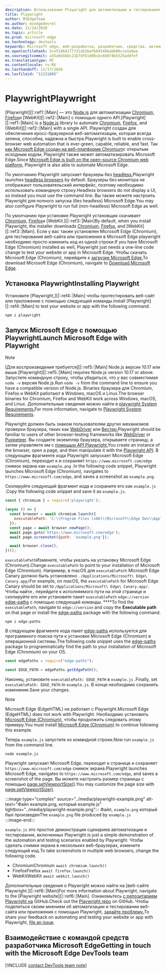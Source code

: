 ```yaml
---
description: Использование Playwright для автоматизации и тестирования в Microsoft Edge
title: Playwright
author: MSEdgeTeam
ms.author: msedgedevrel
ms.date: 11/24/2020
ms.topic: article
ms.prod: microsoft-edge
ms.technology: devtools
keywords: Microsoft edge, веб-разработка, разработчик, средства, автоматизация, тест, playwright, node, javascript, npm
ms.openlocfilehash: 5ce51864177731dd1bafb845466abb00cce1e0aa
ms.sourcegitcommit: a35a6b5bbc21b7df61d08cbc6b074b5325ad4fef
ms.translationtype: MT
ms.contentlocale: ru-RU
ms.lasthandoff: 12/17/2020
ms.locfileid: "11231085"
---
```

# <span data-ttu-id="f686f-104">Playwright</span><span class="sxs-lookup"><span data-stu-id="f686f-104">Playwright</span></span>  

<span data-ttu-id="f686f-105">[Playwright][|::ref1::|Main] — это [Node.js][NodejsMain] для автоматизации [Chromium,][ChromiumHome] [Firefox][FirefoxMain]и [WebKit][|::ref2::|Main] с помощью одного API.</span><span class="sxs-lookup"><span data-stu-id="f686f-105">[Playwright][|::ref1::|Main] is a [Node.js][NodejsMain] library to automate [Chromium][ChromiumHome], [Firefox][FirefoxMain], and [WebKit][|::ref2::|Main] with a single API.</span></span>  <span data-ttu-id="f686f-106">Playwright создан для обеспечения кросс-браузерной веб-автоматизации, которая всегда зелена, способна, надежна и быстра.</span><span class="sxs-lookup"><span data-stu-id="f686f-106">Playwright is built to enable cross-browser web automation that is ever-green, capable, reliable, and fast.</span></span>  <span data-ttu-id="f686f-107">Так [как Microsoft Edge создан на веб-платформе Chromium][MicrosoftBlogsWindowsExperience20181206]с открытым исходным кодом, Playwright также может автоматизировать Microsoft Edge.</span><span class="sxs-lookup"><span data-stu-id="f686f-107">Since [Microsoft Edge is built on the open-source Chromium web platform][MicrosoftBlogsWindowsExperience20181206], Playwright is also able to automate Microsoft Edge.</span></span>  

<span data-ttu-id="f686f-108">По умолчанию Playwright запускает браузеры без [headless.][WikiHeadlessBrowser]</span><span class="sxs-lookup"><span data-stu-id="f686f-108">Playwright launches [headless browsers][WikiHeadlessBrowser] by default.</span></span>  <span data-ttu-id="f686f-109">Браузеры без монитора не отображают пользовательский интерфейс, поэтому необходимо использовать командную строку.</span><span class="sxs-lookup"><span data-stu-id="f686f-109">Headless browsers do not display a UI, so instead you must use the command line.</span></span>  <span data-ttu-id="f686f-110">Вы также можете настроить Playwright для полного запуска \(без headless\) Microsoft Edge.</span><span class="sxs-lookup"><span data-stu-id="f686f-110">You may also configure Playwright to run full \(non-headless\) Microsoft Edge as well.</span></span>  

<span data-ttu-id="f686f-111">По умолчанию при установке Playwright установщик скачивает [Chromium,][ChromiumHome] [Firefox][FirefoxMain]и [WebKit.][|::ref3::|Main]</span><span class="sxs-lookup"><span data-stu-id="f686f-111">By default, when you install Playwright, the installer downloads [Chromium][ChromiumHome], [Firefox][FirefoxMain], and [WebKit][|::ref3::|Main].</span></span>  <span data-ttu-id="f686f-112">Если у вас также установлен Microsoft Edge \(Chromium\), для тестирования веб-сайта или приложения в Microsoft Edge playwright необходимо просто изменить код из одной строки.</span><span class="sxs-lookup"><span data-stu-id="f686f-112">If you have Microsoft Edge \(Chromium\) installed as well, Playwright just needs a one-line code change to test your website or app in Microsoft Edge.</span></span>  <span data-ttu-id="f686f-113">Чтобы скачать Microsoft Edge \(Chromium\), перейдите к [загрузке Microsoft Edge.][MicrosoftEdgeDownload]</span><span class="sxs-lookup"><span data-stu-id="f686f-113">To download Microsoft Edge \(Chromium\), navigate to [Download Microsoft Edge][MicrosoftEdgeDownload].</span></span>  

## <span data-ttu-id="f686f-114">Установка Playwright</span><span class="sxs-lookup"><span data-stu-id="f686f-114">Installing Playwright</span></span>  

<span data-ttu-id="f686f-115">Установите [Playwright,][|::ref4::|Main] чтобы протестировать веб-сайт или приложение с помощью следующей команды.</span><span class="sxs-lookup"><span data-stu-id="f686f-115">Install [Playwright][|::ref4::|Main] to test your website or app with the following command.</span></span>  

```shell
npm i playwright
```  

## <span data-ttu-id="f686f-116">Запуск Microsoft Edge с помощью Playwright</span><span class="sxs-lookup"><span data-stu-id="f686f-116">Launch Microsoft Edge with Playwright</span></span>  

> [!NOTE]
> <span data-ttu-id="f686f-117">[Для воспроизведения требуется][|::ref5::|Main] Node.js версии 10.17 или выше.</span><span class="sxs-lookup"><span data-stu-id="f686f-117">[Playwright][|::ref5::|Main] requires Node.js version 10.17 or above.</span></span> <span data-ttu-id="f686f-118">Запустите командную строку, чтобы убедиться, что у вас совместимая `node -v` версия Node.js.</span><span class="sxs-lookup"><span data-stu-id="f686f-118">Run `node -v` from the command line to ensure you have a compatible version of Node.js.</span></span>  <span data-ttu-id="f686f-119">Binaries браузера для Chromium, Firefox и WebKit работают в Windows, macOS и Linux.</span><span class="sxs-lookup"><span data-stu-id="f686f-119">The browser binaries for Chromium, Firefox and WebKit work across Windows, macOS, and Linux.</span></span> <span data-ttu-id="f686f-120">Дополнительные сведения можно найти в [playwright System Requirements.][PlaywrightSystemRequirements]</span><span class="sxs-lookup"><span data-stu-id="f686f-120">For more information, navigate to [Playwright System Requirements][PlaywrightSystemRequirements].</span></span>  

<span data-ttu-id="f686f-121">Playwright должен быть знаком пользователям других механизмов проверки браузера, таких как [WebDriver][WebDriverChromiumMain] или [Вестер.][PuppeteerMain]</span><span class="sxs-lookup"><span data-stu-id="f686f-121">Playwright should be familiar to users of other browser-testing frameworks like [WebDriver][WebDriverChromiumMain] or [Puppeteer][PuppeteerMain].</span></span>  <span data-ttu-id="f686f-122">Вы создаете экземпляр браузера, открываете страницу, а затем управляете им с [помощью API Playwright.][PlaywrightAPIReference]</span><span class="sxs-lookup"><span data-stu-id="f686f-122">You create an instance of the browser, open a page, and then manipulate it with the [Playwright API][PlaywrightAPIReference].</span></span>  <span data-ttu-id="f686f-123">В следующем фрагменте кода Playwright запускает Microsoft Edge \(Chromium\), переходит к и сохраняет `https://www.microsoft.com/edge` снимок экрана как `example.png` .</span><span class="sxs-lookup"><span data-stu-id="f686f-123">In the following code snippet, Playwright launches Microsoft Edge \(Chromium\), navigates to `https://www.microsoft.com/edge`, and saves a screenshot as `example.png`.</span></span>  

<span data-ttu-id="f686f-124">Скопируйте следующий фрагмент кода и сохраните его как `example.js` .</span><span class="sxs-lookup"><span data-stu-id="f686f-124">Copy the following code snippet and save it as `example.js`.</span></span>  

```javascript
const { chromium } = require('playwright');

(async () => {
  const browser = await chromium.launch({
    executablePath: 'C:\\Program Files (x86)\\Microsoft\\Edge Dev\\Application\\msedge.exe'
  });
  const page = await browser.newPage();
  await page.goto('https://www.microsoft.com/edge');
  await page.screenshot({path: 'example.png'});

  await browser.close();
})();
```  

<span data-ttu-id="f686f-125">`executablePath`Измените, чтобы указать на установку Microsoft Edge \(Chromium\).</span><span class="sxs-lookup"><span data-stu-id="f686f-125">Change `executablePath` to point to your installation of Microsoft Edge \(Chromium\).</span></span>  <span data-ttu-id="f686f-126">Например, в macOS для `executablePath` Microsoft Edge Canary должно быть установлено . `/Applications/Microsoft\ Edge\ Canary.app/`</span><span class="sxs-lookup"><span data-stu-id="f686f-126">For example, on macOS, the `executablePath` for Microsoft Edge Canary should be set to `/Applications/Microsoft\ Edge\ Canary.app/`.</span></span>  <span data-ttu-id="f686f-127">Чтобы найти , перейдите к исполняемого пути на этой странице и скопируйте его или установите пакет `executablePath` `edge://version` [edge-paths][npmEdgePaths] с помощью следующей команды. \*\*\*\*</span><span class="sxs-lookup"><span data-stu-id="f686f-127">To find the `executablePath`, navigate to `edge://version` and copy the **Executable path** on that page or install the [edge-paths][npmEdgePaths] package with the following command.</span></span>  

```shell
npm i edge-paths
```  

<span data-ttu-id="f686f-128">В следующем фрагменте кода пакет [edge-paths][npmEdgePaths] используется для программного поиска пути к установке Microsoft Edge \(Chromium\) в операционной системы.</span><span class="sxs-lookup"><span data-stu-id="f686f-128">The following code snippet uses the [edge-paths][npmEdgePaths] package to programmatically find the path to your installation of Microsoft Edge \(Chromium\) on your OS.</span></span>  

```javascript
const edgePaths = require("edge-paths");

const EDGE_PATH = edgePaths.getEdgePath();
```  

<span data-ttu-id="f686f-129">Наконец, установите `executablePath: EDGE_PATH` в `example.js` .</span><span class="sxs-lookup"><span data-stu-id="f686f-129">Finally, set `executablePath: EDGE_PATH` in `example.js`.</span></span>  <span data-ttu-id="f686f-130">В конце необходимо сохранить изменения.</span><span class="sxs-lookup"><span data-stu-id="f686f-130">Save your changes.</span></span>  

> [!NOTE]
> <span data-ttu-id="f686f-131">Microsoft Edge \(EdgeHTML\) не работает с Playwright.</span><span class="sxs-lookup"><span data-stu-id="f686f-131">Microsoft Edge \(EdgeHTML\) does not work with Playwright.</span></span>  <span data-ttu-id="f686f-132">Необходимо установить [Microsoft Edge \(Chromium\),][MicrosoftEdgeDownload] чтобы продолжить следовать этому примеру.</span><span class="sxs-lookup"><span data-stu-id="f686f-132">You must install [Microsoft Edge \(Chromium\)][MicrosoftEdgeDownload] to continue following this example.</span></span>  

<span data-ttu-id="f686f-133">Теперь `example.js` запустите из командной строки.</span><span class="sxs-lookup"><span data-stu-id="f686f-133">Now run `example.js` from the command line.</span></span>  

```shell
node example.js
```  

<span data-ttu-id="f686f-134">Playwright запускает Microsoft Edge, переходит к странице и сохраняет `https://www.microsoft.com/edge` снимок экрана.</span><span class="sxs-lookup"><span data-stu-id="f686f-134">Playwright launches Microsoft Edge, navigates to `https://www.microsoft.com/edge`, and saves a screenshot of the page.</span></span>  <span data-ttu-id="f686f-135">Вы можете настроить размер страницы с помощью [page.setViewportSize()][PlaywrightAPIPageSetViewport].</span><span class="sxs-lookup"><span data-stu-id="f686f-135">You may customize the page size with [page.setViewportSize()][PlaywrightAPIPageSetViewport].</span></span>  

:::image type="complex" source="../media/playwright-example.png" alt-text="Файл example.png, который example.js" lightbox="../media/playwright-example.png":::
    <span data-ttu-id="f686f-137">Файл, `example.png` который был произведен</span><span class="sxs-lookup"><span data-stu-id="f686f-137">The `example.png` file produced by</span></span> `example.js`  
:::image-end:::  

`example.js` <span data-ttu-id="f686f-138">это простое демонстрация сценариев автоматизации и тестирования, включенных Playwright.</span><span class="sxs-lookup"><span data-stu-id="f686f-138">is just a simple demonstration of the automation and testing scenarios enabled by Playwright.</span></span>  <span data-ttu-id="f686f-139">Чтобы сделать снимки экрана в нескольких веб-браузерах, измените следующий код.</span><span class="sxs-lookup"><span data-stu-id="f686f-139">To take screenshots in multiple web browsers, change the following code.</span></span>  

*   <span data-ttu-id="f686f-140">Chromium</span><span class="sxs-lookup"><span data-stu-id="f686f-140">Chromium</span></span>  `await chromium.launch()`  
*   <span data-ttu-id="f686f-141">Firefox</span><span class="sxs-lookup"><span data-stu-id="f686f-141">Firefox</span></span>  `await firefox.launch()`  
*   <span data-ttu-id="f686f-142">WebKit</span><span class="sxs-lookup"><span data-stu-id="f686f-142">WebKit</span></span>  `await webkit.launch()`  

<span data-ttu-id="f686f-143">Дополнительные сведения о Playwright можно найти на [веб-сайте Playwright.][|::ref6::|Main]</span><span class="sxs-lookup"><span data-stu-id="f686f-143">For more information about Playwright, navigate to the [Playwright website][|::ref6::|Main].</span></span>  <span data-ttu-id="f686f-144">Ознакомьтесь  [с репозитарием Playwright на][PlaywrightRepo] GitHub.</span><span class="sxs-lookup"><span data-stu-id="f686f-144">Check out the  [Playwright repo][PlaywrightRepo] on GitHub.</span></span>  <span data-ttu-id="f686f-145">Чтобы поделиться своим мнением об автоматизации и тестировании веб-сайта или приложения с помощью Playwright, [задайте проблему.][PlaywrightRepoNewIssue]</span><span class="sxs-lookup"><span data-stu-id="f686f-145">To share your feedback on automating and testing your website or app with Playwright, [file an issue][PlaywrightRepoNewIssue].</span></span>  

## <span data-ttu-id="f686f-146">Взаимодействие с командой средств разработчика Microsoft Edge</span><span class="sxs-lookup"><span data-stu-id="f686f-146">Getting in touch with the Microsoft Edge DevTools team</span></span>  

[!INCLUDE [contact DevTools team note](../devtools-guide-chromium/includes/contact-devtools-team-note.md)]  

<!-- links -->  

[WebdriverChromiumMain]: ../webdriver-chromium/index.md "WebDriver (Chromium) | Документы Майкрософт"  
[PuppeteerMain]: ../puppeteer/index.md "Заметь | Документы Майкрософт"  

[MicrosoftBlogsWindowsExperience20181206]: https://blogs.windows.com/windowsexperience/2018/12/06/microsoft-edge-making-the-web-better-through-more-open-source-collaboration "Microsoft Edge: улучшение веб-сайта благодаря большей совместной работе с открытым кодом | Блог о microsoft Experience"  

[MicrosoftEdgeDownload]: https://microsoft.com/edge "Скачать Microsoft Edge"  

[ChromiumHome]: https://www.chromium.org/Home "Chromium | Проекты Chromium"  

[FirefoxMain]: https://www.mozilla.org/firefox "Mozilla Firefox"  

[NodejsMain]: https://nodejs.org "Node.js"  

[npmEdgePaths]: https://www.npmjs.com/package/edge-paths "edge-paths | npm"  

[PlaywrightMain]: https://playwright.dev "Playwright"  
[PlaywrightAPIReference]: https://playwright.dev#?path=docs/api.md "Справочник по API Playwright"  
[PlaywrightAPIPageSetViewport]: https://playwright.dev#?path=docs%2Fapi.md&q=pagesetviewportsizeviewportsize "page.setViewportSize(viewportSize) | Справочник по API Playwright"    
[PlaywrightSystemRequirements]: https://playwright.dev#?path=docs/intro.md&q=system-requirements "Требования к системе для playwright"  

[PlaywrightRepo]: https://github.com/microsoft/playwright "Playwright | GitHub"  
[PlaywrightRepoNewIssue]: https://github.com/microsoft/playwright/issues/new/choose "Новая проблема в repo Playwright | GitHub"  

[WebKitMain]: https://webkit.org "WebKit"  

[WikiHeadlessBrowser]: https://en.wikipedia.org/wiki/Headless_browser "Браузер без headless | Википедия"  
